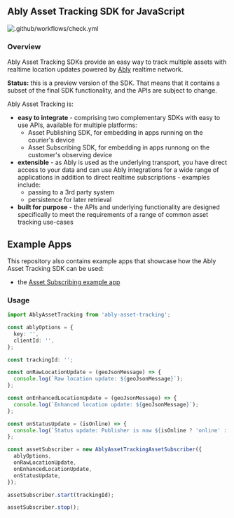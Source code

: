## Ably Asset Tracking SDK for JavaScript

![.github/workflows/check.yml](https://github.com/ably/ably-asset-tracking-js/workflows/.github/workflows/check.yml/badge.svg)

### Overview

Ably Asset Tracking SDKs provide an easy way to track multiple assets with realtime location updates powered by [Ably](https://ably.io/) realtime network.

**Status:** this is a preview version of the SDK. That means that it contains a subset of the final SDK functionality, and the APIs are subject to change.

Ably Asset Tracking is:

- **easy to integrate** - comprising two complementary SDKs with easy to use APIs, available for multiple platforms:
  - Asset Publishing SDK, for embedding in apps running on the courier's device
  - Asset Subscribing SDK, for embedding in apps runnong on the customer's observing device
- **extensible** - as Ably is used as the underlying transport, you have direct access to your data and can use Ably integrations for a wide range of applications in addition to direct realtime subscriptions - examples include:
  - passing to a 3rd party system
  - persistence for later retrieval
- **built for purpose** - the APIs and underlying functionality are designed specifically to meet the requirements of a range of common asset tracking use-cases

## Example Apps

This repository also contains example apps that showcase how the Ably Asset Tracking SDK can be used:

- the [Asset Subscribing example app](examples/subscring-example-app)

### Usage

```ts
import AblyAssetTracking from 'ably-asset-tracking';

const ablyOptions = {
  key: '',
  clientId: '',
};

const trackingId: '';

const onRawLocationUpdate = (geoJsonMessage) => {
  console.log(`Raw location update: ${geoJsonMessage}`);
};

const onEnhancedLocationUpdate = (geoJsonMessage) => {
  console.log(`Enhanced location update: ${geoJsonMessage}`);
};

const onStatusUpdate = (isOnline) => {
  console.log(`Status update: Publisher is now ${isOnline ? 'online' : 'offline'}`);
};

const assetSubscriber = new AblyAssetTrackingAssetSubscriber({
  ablyOptions,
  onRawLocationUpdate,
  onEnhancedLocationUpdate,
  onStatusUpdate,
});

assetSubscriber.start(trackingId);

assetSubscriber.stop();
```
